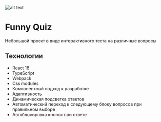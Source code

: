 ![alt text](https://github.com/WebFilin/Quiz/blob/main/screenShot/display.jpg)

# Funny Quiz

Небольшой проект в виде интерактивного теста на различные вопросы

## Технологии

- React 18
- TypeScript
- Webpack
- Css modules
- Компонентный подход к разработке
- Адаптивность
- Динамическая подсветка ответов
- Автоматический переход к следующему блоку вопросов при правильном выборе
- Автоблокировка кнопок при ответе



